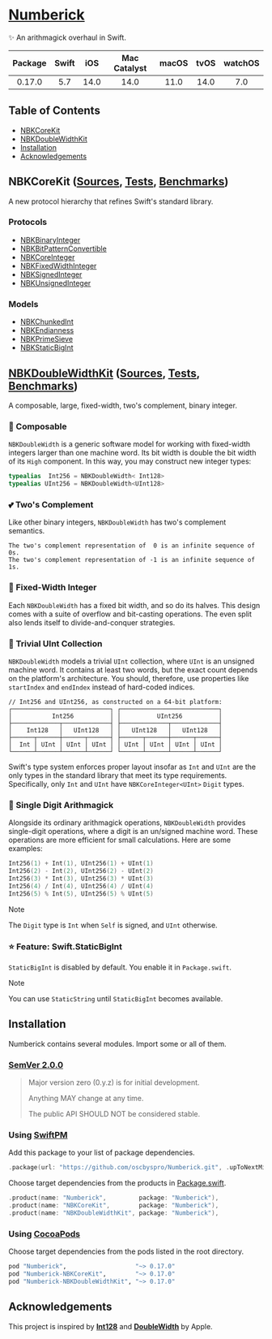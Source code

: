 # [Numberick][NBK/D]

✨ An arithmagick overhaul in Swift.

| Package | Swift | iOS   | Mac Catalyst | macOS | tvOS  | watchOS |
|:-------:|:-----:|:-----:|:------------:|:-----:|:-----:|:-------:|
| 0.17.0  | 5.7   | 14.0  | 14.0         | 11.0  | 14.0  | 7.0     |

## Table of Contents

* [NBKCoreKit](#nbkcorekit)
* [NBKDoubleWidthKit](#nbkdoublewidthkit)
* [Installation](#installation)
* [Acknowledgements](#acknowledgements)

<a name="nbkcorekit"/>

## NBKCoreKit ([Sources][COR/S], [Tests][COR/T], [Benchmarks][COR/B])

A new protocol hierarchy that refines Swift's standard library.

### Protocols

- [NBKBinaryInteger](Sources/NBKCoreKit/NBKBinaryInteger.swift)
- [NBKBitPatternConvertible](Sources/NBKCoreKit/NBKBitPatternConvertible.swift)
- [NBKCoreInteger](Sources/NBKCoreKit/NBKCoreInteger.swift)
- [NBKFixedWidthInteger](Sources/NBKCoreKit/NBKFixedWidthInteger.swift)
- [NBKSignedInteger](Sources/NBKCoreKit/NBKSignedInteger.swift)
- [NBKUnsignedInteger](Sources/NBKCoreKit/NBKUnsignedInteger.swift)

### Models

- [NBKChunkedInt](Sources/NBKCoreKit/Models/NBKChunkedInt.swift)
- [NBKEndianness](Sources/NBKCoreKit/Models/NBKEndianness.swift)
- [NBKPrimeSieve](Sources/NBKCoreKit/Models/NBKPrimeSieve.swift)
- [NBKStaticBigInt](Sources/NBKCoreKit/Models/NBKStaticBigInt.swift)

<a name="nbkdoublewidthkit"/>

## [NBKDoubleWidthKit][DBL/D] ([Sources][DBL/S], [Tests][DBL/T], [Benchmarks][DBL/B])

A composable, large, fixed-width, two's complement, binary integer.

### 🧩 Composable

``NBKDoubleWidth`` is a generic software model for working with fixed-width
integers larger than one machine word. Its bit width is double the bit width of
its `High` component. In this way, you may construct new integer types:

```swift
typealias  Int256 = NBKDoubleWidth< Int128>
typealias UInt256 = NBKDoubleWidth<UInt128>
```

### 💕 Two's Complement

Like other binary integers, ``NBKDoubleWidth`` has two's complement semantics. 

```
The two's complement representation of  0 is an infinite sequence of 0s.
The two's complement representation of -1 is an infinite sequence of 1s.
```

### 🏰 Fixed-Width Integer

Each ``NBKDoubleWidth`` has a fixed bit width, and so do its halves. 
This design comes with a suite of overflow and bit-casting operations. 
The even split also lends itself to divide-and-conquer strategies.

### 📖 Trivial UInt Collection

``NBKDoubleWidth`` models a trivial `UInt` collection, where `UInt` is an
unsigned machine word. It contains at least two words, but the exact count
depends on the platform's architecture. You should, therefore, use
properties like `startIndex` and `endIndex` instead of hard-coded indices.

```
// Int256 and UInt256, as constructed on a 64-bit platform:
┌───────────────────────────┐ ┌───────────────────────────┐
│           Int256          │ │          UInt256          │
├─────────────┬─────────────┤ ├─────────────┬─────────────┤
│    Int128   │   UInt128   │ │   UInt128   │   UInt128   │
├──────┬──────┼──────┬──────┤ ├──────┬──────┼──────┬──────┤
│  Int │ UInt │ UInt │ UInt │ │ UInt │ UInt │ UInt │ UInt │
└──────┴──────┴──────┴──────┘ └──────┴──────┴──────┴──────┘
```

Swift's type system enforces proper layout insofar as `Int` and `UInt` are the
only types in the standard library that meet its type requirements. 
Specifically, only `Int` and `UInt` have `NBKCoreInteger<UInt>` `Digit` types.

### 🚀 Single Digit Arithmagick

Alongside its ordinary arithmagick operations, ``NBKDoubleWidth`` provides
single-digit operations, where a digit is an un/signed machine word. These
operations are more efficient for small calculations. Here are some examples:

```swift
Int256(1) + Int(1), UInt256(1) + UInt(1)
Int256(2) - Int(2), UInt256(2) - UInt(2)
Int256(3) * Int(3), UInt256(3) * UInt(3)
Int256(4) / Int(4), UInt256(4) / UInt(4)
Int256(5) % Int(5), UInt256(5) % UInt(5)
```

> [!NOTE]
> The `Digit` type is `Int` when `Self` is signed, and `UInt` otherwise.

### ⭐️ Feature: Swift.StaticBigInt

`StaticBigInt` is disabled by default. You enable it in `Package.swift`.

> [!NOTE]
> You can use `StaticString` until `StaticBigInt` becomes available.

<a name="installation"/>

## Installation

Numberick contains several modules. Import some or all of them.

### [SemVer 2.0.0](https://semver.org)

> Major version zero (0.y.z) is for initial development.
>
> Anything MAY change at any time. 
>
> The public API SHOULD NOT be considered stable.

### Using [SwiftPM](https://swift.org/package-manager)

Add this package to your list of package dependencies.

```swift
.package(url: "https://github.com/oscbyspro/Numberick.git", .upToNextMinor(from: "0.17.0")),
```

Choose target dependencies from the products in [Package.swift](Package.swift).

```swift
.product(name: "Numberick",         package: "Numberick"),
.product(name: "NBKCoreKit",        package: "Numberick"),
.product(name: "NBKDoubleWidthKit", package: "Numberick"),
```

### Using [CocoaPods](http://cocoapods.org)

Choose target dependencies from the pods listed in the root directory.

```rb
pod "Numberick",                   "~> 0.17.0"
pod "Numberick-NBKCoreKit",        "~> 0.17.0"
pod "Numberick-NBKDoubleWidthKit", "~> 0.17.0"
```

<a name="acknowledgements"/>

## Acknowledgements

This project is inspired by [**Int128**][Apple/Int128] and [**DoubleWidth**][Apple/DoubleWidth] by Apple.

<!-- Links -->

[NBK/D]: https://oscbyspro.github.io/Numberick/documentation/numberick
[DBL/D]: https://oscbyspro.github.io/Numberick/documentation/numberick/nbkdoublewidth

[COR/S]: Sources/NBKCoreKit
[DBL/S]: Sources/NBKDoubleWidthKit

[COR/T]: Tests/NBKCoreKitTests
[DBL/T]: Tests/NBKDoubleWidthKitTests

[COR/B]: Tests/NBKCoreKitBenchmarks
[DBL/B]: Tests/NBKDoubleWidthKitBenchmarks

<!-- Links x Miscellaneous -->

[Apple/Int128]: https://github.com/apple/swift/blob/main/stdlib/public/core/Int128.swift.gyb
[Apple/DoubleWidth]: https://github.com/apple/swift/blob/main/test/Prototypes/DoubleWidth.swift.gyb
